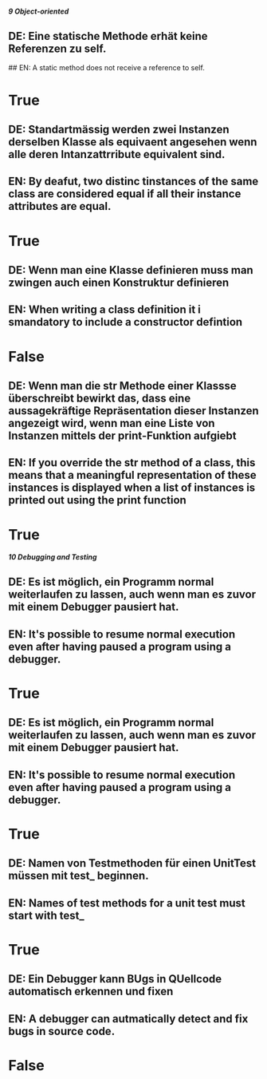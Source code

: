 ##### 9 Object-oriented

## DE: Eine statische Methode erhät keine Referenzen zu self.
## EN: A static method does not receive a reference to self.
# True

## DE: Standartmässig werden zwei Instanzen derselben Klasse als equivaent angesehen wenn alle deren Intanzattrribute equivalent sind.
## EN: By deafut, two distinc tinstances of the same class are considered equal if all their instance attributes are equal.
# True

## DE: Wenn man eine Klasse definieren muss man zwingen auch einen Konstruktur definieren
## EN: When writing a class definition it i smandatory to include a constructor defintion
# False

## DE: Wenn man die __str__ Methode einer Klassse überschreibt bewirkt das, dass eine aussagekräftige Repräsentation dieser Instanzen angezeigt wird, wenn man eine Liste von Instanzen mittels der print-Funktion aufgiebt
## EN: If you override the __str__ method of a class, this means that a meaningful representation of these instances is displayed when a list of instances is printed out using the print function
# True



##### 10 Debugging and Testing

## DE: Es ist möglich, ein Programm normal weiterlaufen zu lassen, auch wenn man es zuvor mit einem Debugger pausiert hat.
## EN: It's possible to resume normal execution even after having paused a program using a debugger.
# True

## DE: Es ist möglich, ein Programm normal weiterlaufen zu lassen, auch wenn man es zuvor mit einem Debugger pausiert hat.
## EN: It's possible to resume normal execution even after having paused a program using a debugger.
# True

## DE: Namen von Testmethoden für einen UnitTest müssen mit test_ beginnen.
## EN: Names of test methods for a unit test must start with test_
# True

## DE: Ein Debugger kann BUgs in QUellcode automatisch erkennen und fixen
## EN: A debugger can autmatically detect and fix bugs in source code.
# False
